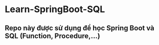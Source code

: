 # Learn-SpringBoot-SQL

## Repo này được sử dụng để học Spring Boot và SQL (Function, Procedure,...)